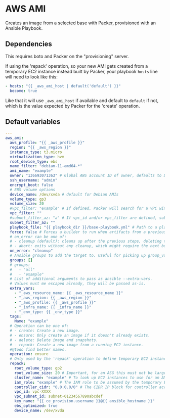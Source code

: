 # AWS AMI
Creates an image from a selected base with Packer, provisioned with an Ansible Playbook.

## Dependencies
This requires boto and Packer on the "provisioning" server.

If using the 'repack' operation, so your new AMI gets created from a temporary EC2 instance instead built by Packer, your playbook `hosts` line will need to look like this:

```yaml
- hosts: "{{ _aws_ami_host | default('default') }}"
  become: true
```

Like that it will use `_aws_ami_host` if available and default to `default` if not, which is the value expected by Packer for the 'create' operation.

<!--TOC-->
<!--ENDTOC-->
<!--ROLEVARS-->
## Default variables
```yaml
---
aws_ami:
  aws_profile: "{{ _aws_profile }}"
  region: "{{ _aws_region }}"
  instance_type: t3.micro
  virtualization_type: hvm
  root_device_type: ebs
  name_filter: "debian-11-amd64-*"
  ami_name: "example"
  owner: "136693071363" # Global AWS account ID of owner, defaults to Debian official
  ssh_username: "admin"
  encrypt_boot: false
  # EBS volume options
  device_name: /dev/xvda # default for Debian AMIs
  volume_type: gp3
  volume_size: 20
  #vpc_filter: "example" # If defined, Packer will search for a VPC with the `Name` tag of the value given. vpc_id takes precednece over this if both are defined. This also assumes the VPC is not the default and has a CIDR block of /16.
  vpc_filter: ""
  #subnet_filter_az: "a" # If vpc_id and/or vpc_filter are defined, subnet_filter_az MUST be defined and must match an AZ that has public networking.
  subnet_filter_az: ""
  playbook_file: "{{ playbook_dir }}/base-playbook.yml" # Path to a playbook used to provision the image. If using 'repack' make sure the playbook host is _aws_ami_host.
  force: false # Forces a builder to run when artifacts from a previous build prevent a build from running. May be necessary if on_error is 'abort'
  # on_error can be one of:
  # - cleanup (default): cleans up after the previous steps, deleting temporary files and virtual machines.
  # - abort: exits without any cleanup, which might require the next build to use -force.
  on_error: "cleanup"
  # Ansible groups to add the target to. Useful for picking up group_vars.
  groups: []
  # groups:
  #   - "all"
  #   - "example"
  # List of additional arguments to pass as ansible --extra-vars.
  # Values must me escaped already, they will be passed as-is.
  extra_vars:
    - "_aws_resource_name: {{ _aws_resource_name }}"
    - "_aws_region: {{ _aws_region }}"
    - "_aws_profile: {{ _aws_profile }}"
    - "_infra_name: {{ _infra_name }}"
    - "_env_type: {{ _env_type }}"
  tags:
    Name: "example"
  # Operation can be one of:
  # - create: Create a new image.
  # - ensure: Only create an image if it doesn't already exists.
  # - delete: Delete image and snapshots.
  # - repack: Create a new image from a running EC2 instance.
  #@todo find better names.
  operation: ensure
  # Only used by the 'repack' operation to define temporary EC2 instance
  repack:
    root_volume_type: gp2
    root_volume_size: 20 # Important, for an ASG this must not be larger than the value set in the Launch Configuration
    cluster_name: "example" # To look up EC2 instances to use for an AMI
    iam_role: "example" # The IAM role to be assumed by the temporary EC2 instance for repacking an AMI
    controller_cidr: "0.0.0.0/0" # The CIDR IP block for controller access to the temporary EC2 instance
    vpc_id: vpc-XXXX
    vpc_subnet_id: subnet-01234567890abcdef
    key_name: "{{ ce_provision.username }}@{{ ansible_hostname }}"
    ebs_optimized: true
    device_name: /dev/xvda

```

<!--ENDROLEVARS-->
